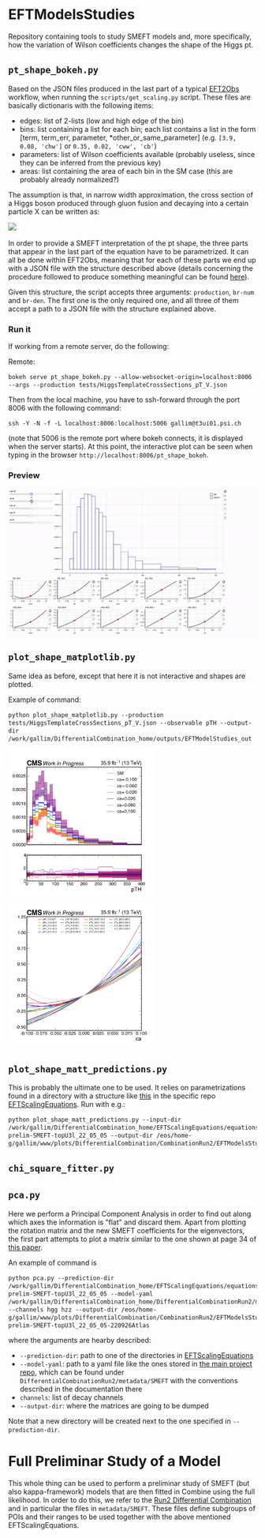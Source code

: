 # EFTModelsStudies

Repository containing tools to study SMEFT models and, more specifically, how the variation of Wilson coefficients changes the shape of the Higgs pt.

## ```pt_shape_bokeh.py```

Based on the JSON files produced in the last part of a typical [EFT2Obs](https://github.com/ajgilbert/EFT2Obs) workflow, when running the ```scripts/get_scaling.py``` script. These files are basically dictionaris with the following items:
- edges: list of 2-lists (low and high edge of the bin)
- bins: list containing a list for each bin; each list contains a list in the form [term, term_err, parameter, *other_or_same_parameter] (e.g. ```[3.9, 0.08, 'chw']``` or ```0.35, 0.02, 'cww', 'cb'```)
- parameters: list of Wilson coefficients available (probably useless, since they can be inferred from the previous key)
- areas: list containing the area of each bin in the SM case (this are probably already normalized?)

The assumption is that, in narrow width approximation, the cross section of a Higgs boson produced through gluon fusion and decaying into a certain particle X can be written as:

<img src="https://render.githubusercontent.com/render/math?math=\sigma(gg\rightarrow%20H%20\rightarrow%20X)%20=%20\sigma(gg%20\rightarrow%20H)%20BR(H%20\rightarrow%20X)%20=%20\sigma(gg%20\rightarrow%20H)%20\frac{\Gamma^{H\rightarrow%20X}}{\Gamma^{TOT}}">

In order to provide a SMEFT interpretation of the pt shape, the three parts that appear in the last part of the equation have to be parametrized. It can all be done within EFT2Obs, meaning that for each of these parts we end up with a JSON file with the structure described above (details concerning the procedure followed to produce something meaningful can be found [here](https://gist.github.com/maxgalli/7407c634d7d5fa2ab5043ee0e434ba7c)). 

Given this structure, the script accepts three arguments: ```production```, ```br-num``` and ```br-den```. The first one is the only required one, and all three of them accept a path to a JSON file with the structure explained above.

### Run it

If working from a remote server, do the following:

Remote:
```
bokeh serve pt_shape_bokeh.py --allow-websocket-origin=localhost:8006 --args --production tests/HiggsTemplateCrossSections_pT_V.json
```

Then from the local machine, you have to ssh-forward through the port 8006 with the following command:
```
ssh -Y -N -f -L localhost:8006:localhost:5006 gallim@t3ui01.psi.ch
```
(note that 5006 is the remote port where bokeh connects, it is displayed when the server starts). At this point, the interactive plot can be seen when typing in the browser ```http://localhost:8006/pt_shape_bokeh```.

### Preview

![Alt Text](docs/imgs/eft-2.gif)


## ```plot_shape_matplotlib.py```

Same idea as before, except that here it is not interactive and shapes are plotted. 

Example of command:

```
python plot_shape_matplotlib.py --production tests/HiggsTemplateCrossSections_pT_V.json --observable pTH --output-dir /work/gallim/DifferentialCombination_home/outputs/EFTModelStudies_out
```


<p float="left">
  <img src="docs/imgs/pTH_ca.png" width="300" />
  <img src="docs/imgs/sf_pTH_ca.png" width="300" /> 
</p>


## ```plot_shape_matt_predictions.py```

This is probably the ultimate one to be used. It relies on parametrizations found in a directory with a structure like [this](https://github.com/maxgalli/EFTScalingEquations/tree/differentials_220506/equations/CMS-prelim-SMEFT-topU3l_22_05_05) in the specific repo [EFTScalingEquations](https://github.com/maxgalli/EFTScalingEquations). Run with e.g.:
```
python plot_shape_matt_predictions.py --input-dir /work/gallim/DifferentialCombination_home/EFTScalingEquations/equations/CMS-prelim-SMEFT-topU3l_22_05_05 --output-dir /eos/home-g/gallim/www/plots/DifferentialCombination/CombinationRun2/EFTModelsStudies/test
```

## ```chi_square_fitter.py```

## ```pca.py```

Here we perform a Principal Component Analysis in order to find out along which axes the information is "flat" and discard them. Apart from plotting the rotation matrix and the new SMEFT coefficients for the eigenvectors, the first part attempts to plot a matrix similar to the one shown at page 34 of [this paper](https://arxiv.org/pdf/2105.00006.pdf). 

An example of command is 
```
python pca.py --prediction-dir /work/gallim/DifferentialCombination_home/EFTScalingEquations/equations/CMS-prelim-SMEFT-topU3l_22_05_05 --model-yaml /work/gallim/DifferentialCombination_home/DifferentialCombinationRun2/metadata/SMEFT/220926Atlas.yml --channels hgg hzz --output-dir /eos/home-g/gallim/www/plots/DifferentialCombination/CombinationRun2/EFTModelsStudies/SMEFT/PCA/CMS-prelim-SMEFT-topU3l_22_05_05-220926Atlas
```

where the arguments are hearby described:
- ```--prediction-dir```: path to one of the directories in [EFTScalingEquations](https://github.com/maxgalli/EFTScalingEquations/tree/differentials_220506)
- ```--model-yaml```: path to a yaml file like the ones stored in [the main project repo](https://gitlab.cern.ch/magalli/DifferentialCombinationRun2), which can be found under ```DifferentialCombinationRun2/metadata/SMEFT``` with the conventions described in the documentation there
- ```channels```: list of decay channels
- ```--output-dir```: where the matrices are going to be dumped

Note that a new directory will be created next to the one specified in ```--prediction-dir```.

# Full Preliminar Study of a Model

This whole thing can be used to perform a preliminar study of SMEFT (but also kappa-framework) models that are then fitted in Combine using the full likelihood. In order to do this, we refer to the [Run2 Differential Combination](https://gitlab.cern.ch/magalli/DifferentialCombinationRun2) and in particular the files in ```metadata/SMEFT```. These files define subgroups of POIs and their ranges to be used together with the above mentioned EFTScalingEquations.
